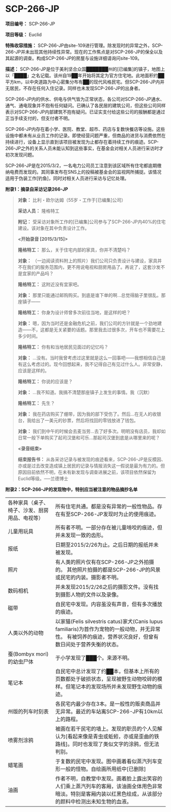 # SCP-266-JP

**项目编号：** SCP-266-JP

**项目等级：** Euclid

**特殊收容措施：** SCP-266-JP由site-109进行管理。除发现时的异常之外，SCP-266-JP并未出现其他持续性异常。现在的工作焦点是对SCP-266-JP的保全以及其起源的调查。构成SCP-266-JP的房屋与设施详细请询问site-109。

**描述：** SCP-266-JP是位于美利坚合众国███████州的[已编集]的镇子，地图上以「████」之名记载。该州自19██年开始将其定为官方住宅地。此地面积约██平方km，以中央道路为中心密集分布有██的现代风格民宅。但SCP-266-JP内并无居民，不存在任何入住记录。同样也未发现SCP-266-JP的出身者。

SCP-266-JP内的供水、供电与供气皆为正常状态，各公司对SCP-266-JP通水、通气、通电现象并不抱有任何疑问。已确认了各民居的建筑公司，但这些公司同样表示对SCP-266-JP内部建筑不抱有疑问。已证实支付给这些公司的报酬都是通过正当手续支付的，但支付者不明。

SCP-266-JP内存在着小学、医院、教堂、超市、药店与复数快餐店等设施。这些设施中都未有从业员工作的记录。即使经营问题严重，但商品的进货与消费依然在持续进行，设备上显示直到该项目被发现为止都存在着持续工作的痕迹。SCP-266-JP之外的关系人员未能认知到这些事实，在基金会对相关人员进行采访时才初次发现问题。

SCP-266-JP是在2015/3/2，一名电力公司员工注意到该区域所有住宅都逾期缴纳电费而发现的。其同事发布在SNS上的投稿被基金会的监视网所捕捉。该情况适用于伪装工作[钓鱼]，同时对相关人员进行采访与记忆处理。

**附录1：摘录自采访记录266-JP** 


> **对象：** 比利・欧尔达姆（55岁・工作于[已编集]公司）
> 
> **采访人员：** 隆格特工
> 
> **附记：** 受采访对象所工作的[已编集]公司参与了SCP-266-JP内40%的住宅建设。该对象在其中负责设计工作。
> 
> **<开始录音 [2015/3/15]>** 
> 
> **隆格特工：** 那么，关于住宅内部的家具，你并不清楚吗？
> 
> **对象：** （一边阅读资料附上的照片）我们公司只负责设计与建设，家具并不在我们的服务范围内，更不用说电视和厨房用品了。再说了，这套沙发不是宜家的产品吗？
> 
> **隆格特工：** 这附近没有宜家吧。
> 
> **对象：** 那里只能通过邮购购买。到底是谁下单的啊…总觉得脑子里很乱。那座镇子——
> 
> **隆格特工：** 你身为设计师曾多次前往当地，是这样的吧？
> 
> **对象：** 嗯，因为当时还是金融危机之前，我们公司的方针就是一个劲地建造——不，这都是无关紧要的话题。那里我去过很多次，开车也不需要花上多少时间。
> 
> **隆格特工：** 你有和当地居民见面过的记忆吗？
> 
> **对象：** …没有。当时我曾考虑过这里就是这么一回事吧——我想相信自己是有这么考虑过的。现今回想起来，我不记得自己有见过什么人。非常安静，应该是这样的。
> 
> **隆格特工：** 你说的应该是？
> 
> **对象：** …我不知道。我搞不清楚那座镇子上发生的事情。我（沉默）
> 
> **隆格特工：** 先生？
> 
> **对象：** 我在药店购买了绷带，因为我的部下受伤了。然后…在无人的收银台，我给出了一美元的钞票，然后将找回的零钱放进了钱包。
> 
> **对象：** 我们到中午的时候会去麦当劳…去了好多次。明明没有店员，我却如日常一般下单购买了起司汉堡和可乐…那起司汉堡到底是从哪里来的呢？
> 
> **<录音结束>** 
> 
> **结束报告书：** 从各采访记录与被发现的痕迹看来，SCP-266-JP是反模因、亦或是过去改变造成镇上居民的记录与情报消失这一假说是最为有力的。但原因目前依然不明，在未有新发现与调查进展之前，该项目依然保留为Euclid等级。──兰德博士
> 


**附录2：SCP-266-JP的发现物中，特别应当被注意的物品摘抄名单** 

<table class='wiki-content-table'>
 <tr>
  <td colspan='1' rowspan='1'>&#21508;&#31181;&#23478;&#20855;&#65288;&#26700;&#23376;&#12289;&#26885;&#23376;&#12289;&#27801;&#21457;&#12289;&#21416;&#25151;&#29992;&#21697;&#12289;&#30005;&#35270;&#31561;&#65289;</td>
  <td colspan='1' rowspan='1'>&#25152;&#26377;&#20303;&#23429;&#20849;&#36890;&#12290;&#37117;&#26159;&#27809;&#26377;&#24322;&#24120;&#30340;&#19968;&#33324;&#24615;&#29289;&#21697;&#12290;&#23384;&#22312;&#26377;&#33267;SCP-266-JP&#21457;&#29616;&#26102;&#20026;&#27490;&#30340;&#20351;&#29992;&#30165;&#36857;&#12290;</td>
 </tr>
 <tr>
  <td colspan='1' rowspan='1'>&#20799;&#31461;&#29992;&#29609;&#20855;</td>
  <td colspan='1' rowspan='1'>&#25152;&#26377;&#32773;&#19981;&#26126;&#12290;&#19968;&#37096;&#20998;&#23384;&#22312;&#34987;&#20799;&#31461;&#21827;&#21676;&#30340;&#30165;&#36857;&#65292;&#20294;&#24182;&#26410;&#21457;&#29616;&#19968;&#33268;&#30340;&#40831;&#24418;&#12290;</td>
 </tr>
 <tr>
  <td colspan='1' rowspan='1'>&#25253;&#32440;</td>
  <td colspan='1' rowspan='1'>&#26085;&#26399;&#33267;2015/2/26&#20026;&#27490;&#12290;&#20043;&#21518;&#26085;&#26399;&#30340;&#25253;&#32440;&#24182;&#26410;&#34987;&#21457;&#29616;&#12290;</td>
 </tr>
 <tr>
  <td colspan='1' rowspan='1'>&#29031;&#29255;</td>
  <td colspan='1' rowspan='1'>&#26377;&#20154;&#31867;&#30340;&#29031;&#29255;&#20165;&#26377;&#22312;SCP-266-JP&#20043;&#22806;&#25293;&#25668;&#30340;&#12290; &#20854;&#20182;&#29031;&#29255;&#25293;&#25668;&#30340;&#37117;&#26159;SCP-266-JP&#30340;&#39118;&#26223;&#25110;&#27665;&#23429;&#30340;&#20869;&#35013;&#12290;&#25668;&#24433;&#32773;&#19981;&#26126;&#12290;</td>
 </tr>
 <tr>
  <td colspan='1' rowspan='1'>&#25968;&#30721;&#30456;&#26426;</td>
  <td colspan='1' rowspan='1'>&#24182;&#26410;&#21457;&#29616;2015/2/26&#20043;&#21518;&#30340;&#25668;&#24433;&#25991;&#20214;&#12290;&#27809;&#26377;&#25214;&#21040;&#25668;&#24433;&#20154;&#29289;&#30340;&#25991;&#20214;&#20197;&#21450;&#24405;&#20687;&#12290;</td>
 </tr>
 <tr>
  <td colspan='1' rowspan='1'>&#30913;&#24102;</td>
  <td colspan='1' rowspan='1'>&#33258;&#27665;&#23429;&#20013;&#21457;&#29616;&#12290;&#20869;&#23481;&#34429;&#27809;&#26377;&#22768;&#38899;&#65292;&#20294;&#26377;&#22810;&#27425;&#25773;&#25918;&#30340;&#30165;&#36857;&#12290;</td>
 </tr>
 <tr>
  <td colspan='1' rowspan='1'>&#20154;&#31867;&#20197;&#22806;&#30340;&#21160;&#29289;</td>
  <td colspan='1' rowspan='1'>&#20197;&#23478;&#29483;(Felis silvestris catus)&#23478;&#29356;(Canis lupus familiaris)&#20026;&#39318;&#20316;&#20026;&#23456;&#29289;&#30340;&#19968;&#33324;&#21160;&#29289;&#65292;&#24182;&#26080;&#24322;&#24120;&#24615;&#12290; &#26377;&#34987;&#39282;&#20859;&#30340;&#30165;&#36857;&#65292;&#33829;&#20859;&#29366;&#20917;&#33391;&#22909;&#65292;&#20294;&#26366;&#26377;&#25968;&#26085;&#38388;&#22788;&#20110;&#33829;&#20859;&#22833;&#34913;&#30340;&#29366;&#24577;&#12290;</td>
 </tr>
 <tr>
  <td colspan='1' rowspan='1'>&#34453;(Bombyx mori)&#30340;&#24188;&#34411;&#23608;&#20307;</td>
  <td colspan='1' rowspan='1'>&#20110;&#23567;&#23398;&#21457;&#29616;&#20102;&#9608;&#9608;&#9608;&#20010;&#12290;&#26469;&#28304;&#19981;&#26126;&#12290;</td>
 </tr>
 <tr>
  <td colspan='1' rowspan='1'>&#31508;&#35760;&#26412;</td>
  <td colspan='1' rowspan='1'>&#33258;&#27665;&#23429;&#20013;&#24635;&#35745;&#21457;&#29616;&#20102;&#32422;&#9608;&#9608;&#26412;&#65292;&#20294;&#22522;&#26412;&#19978;&#25152;&#26377;&#30340;&#39029;&#25968;&#37117;&#22788;&#20110;&#30772;&#25439;&#29366;&#24577;&#65292;&#21576;&#29616;&#34987;&#37326;&#29983;&#21160;&#29289;&#21676;&#30862;&#30340;&#27169;&#26679;&#12290;&#20294;&#31508;&#35760;&#26412;&#30340;&#21457;&#29616;&#22330;&#25152;&#24182;&#26410;&#21457;&#29616;&#37326;&#29983;&#21160;&#29289;&#30340;&#30165;&#36857;&#12290;</td>
 </tr>
 <tr>
  <td colspan='1' rowspan='1'>&#24030;&#29256;&#30340;&#21015;&#36710;&#26102;&#21051;&#34920;</td>
  <td colspan='1' rowspan='1'>&#21508;&#27665;&#23429;&#20869;&#26368;&#23569;&#23384;&#22312;3&#26412;&#12290;&#26159;&#19968;&#33324;&#24615;&#30340;&#36137;&#21334;&#21830;&#21697;&#24182;&#26080;&#24322;&#24120;&#12290;&#26368;&#36817;&#30340;&#36710;&#31449;&#31163;SCP-266-JP&#26377;10km&#20197;&#19978;&#30340;&#36335;&#31243;&#12290;</td>
 </tr>
 <tr>
  <td colspan='1' rowspan='1'>&#21943;&#38654;&#21058;&#28034;&#40486;</td>
  <td colspan='1' rowspan='1'>&#34987;&#30011;&#22312;&#33509;&#24178;&#27665;&#23429;&#30340;&#22681;&#19978;&#12290;&#21457;&#29616;&#30340;&#32844;&#21592;&#30340;&#20010;&#20154;&#35265;&#35299;&#35748;&#20026;[&#30475;&#36215;&#26469;&#20687;&#26159;&#38738;&#34411;&#25110;&#34479;&#34451;&#65292;&#20134;&#25110;&#26159;&#27498;&#26354;&#30340;&#38081;&#36335;&#32447;]&#12290;&#21516;&#26102;&#20063;&#21457;&#29616;&#20102;&#31867;&#20284;&#25991;&#23383;&#30340;&#28034;&#40486;&#65292;&#20294;&#26080;&#27861;&#21028;&#21035;&#12290;</td>
 </tr>
 <tr>
  <td colspan='1' rowspan='1'>&#34593;&#31508;&#30011;</td>
  <td colspan='1' rowspan='1'>&#20110;&#22797;&#25968;&#30340;&#27665;&#23429;&#20013;&#21457;&#29616;&#12290;&#22270;&#20013;&#30011;&#30528;&#30475;&#20284;&#33976;&#27773;&#21015;&#36710;&#21464;&#24418;&#19968;&#33324;&#30340;&#24618;&#29289;&#12290;&#33258;&#32472;&#30011;&#25152;&#29992;&#32440;&#20013;[&#24050;&#21024;&#38500;]</td>
 </tr>
 <tr>
  <td colspan='1' rowspan='1'>&#27833;&#30011;</td>
  <td colspan='1' rowspan='1'>&#20316;&#32773;&#19981;&#26126;&#65292;&#33258;&#25945;&#22530;&#20013;&#21457;&#29616;&#12290;&#30011;&#30528;&#33080;&#19978;&#38706;&#20986;&#31505;&#23481;&#30340;&#20154;&#20204;&#20056;&#19978;&#33976;&#27773;&#21015;&#36710;&#30340;&#23458;&#21410;&#65292;&#35813;&#27833;&#30011;&#20840;&#20307;&#29992;&#33394;&#38750;&#24120;&#26263;&#28129;&#12290;&#29305;&#21035;&#26159;&#23458;&#21410;&#20869;&#35013;&#20197;&#32418;&#40657;&#33394;&#32472;&#25104;&#65292;&#20174;&#35813;&#37096;&#20998;&#30340;&#39068;&#26009;&#20013;&#26816;&#27979;&#20986;&#26410;&#30693;&#29983;&#29289;&#30340;&#34880;&#28082;&#12290;</td>
 </tr>
</table>
